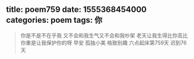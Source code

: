 title: poem759
date: 1555368454000
categories: poem
tags: 你
---
> 你是不是不在乎我
又不会和我生气又不会和我吵架
老天让我生得比你高比你重是让我保护你的呀
早安
孤独小美
格致别趣
六点起床第759天 迟到76天